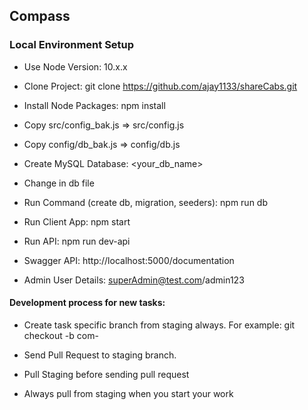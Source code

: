 ## Compass

### Local Environment Setup
* Use Node Version: 10.x.x

* Clone Project: git clone https://github.com/ajay1133/shareCabs.git

* Install Node Packages: npm install

* Copy src/config_bak.js => src/config.js

* Copy config/db_bak.js => config/db.js

* Create MySQL Database:  <your_db_name>

* Change in db file

* Run Command (create db, migration, seeders): npm run db

* Run Client App: npm start

* Run API: npm run dev-api

* Swagger API: http://localhost:5000/documentation

* Admin User Details: superAdmin@test.com/admin123


#### Development process for new tasks:

* Create task specific branch from staging always. For example: git checkout -b com-<TASKNO>

* Send Pull Request to staging branch.

* Pull Staging before sending pull request

* Always pull from staging when you start your work



